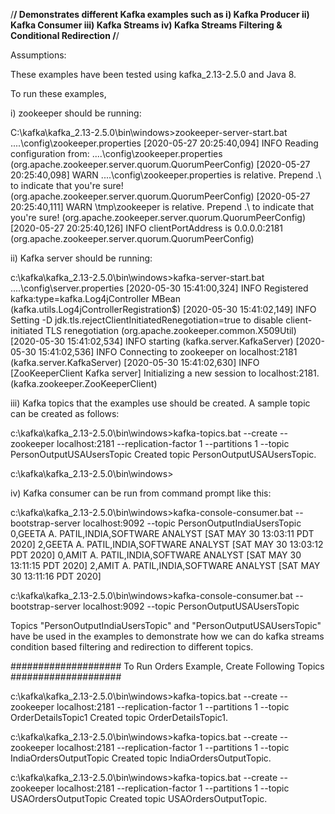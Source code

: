 /******************************************************************************************/
Demonstrates different Kafka examples such as
i) Kafka Producer
ii) Kafka Consumer
iii) Kafka Streams
iv) Kafka Streams Filtering & Conditional Redirection
/******************************************************************************************/

Assumptions:

These examples have been tested using kafka_2.13-2.5.0 and Java 8.

To run these examples, 

i) zookeeper should be running:

C:\kafka\kafka_2.13-2.5.0\bin\windows>zookeeper-server-start.bat ..\..\config\zookeeper.properties
[2020-05-27 20:25:40,094] INFO Reading configuration from: ..\..\config\zookeeper.properties (org.apache.zookeeper.server.quorum.QuorumPeerConfig)
[2020-05-27 20:25:40,098] WARN ..\..\config\zookeeper.properties is relative. Prepend .\ to indicate that you're sure! (org.apache.zookeeper.server.quorum.QuorumPeerConfig)
[2020-05-27 20:25:40,111] WARN \tmp\zookeeper is relative. Prepend .\ to indicate that you're sure! (org.apache.zookeeper.server.quorum.QuorumPeerConfig)
[2020-05-27 20:25:40,126] INFO clientPortAddress is 0.0.0.0:2181 (org.apache.zookeeper.server.quorum.QuorumPeerConfig)

ii) Kafka server should  be running:


c:\kafka\kafka_2.13-2.5.0\bin\windows>kafka-server-start.bat ..\..\config\server.properties
[2020-05-30 15:41:00,324] INFO Registered kafka:type=kafka.Log4jController MBean (kafka.utils.Log4jControllerRegistration$)
[2020-05-30 15:41:02,149] INFO Setting -D jdk.tls.rejectClientInitiatedRenegotiation=true to disable client-initiated TLS renegotiation (org.apache.zookeeper.common.X509Util)
[2020-05-30 15:41:02,534] INFO starting (kafka.server.KafkaServer)
[2020-05-30 15:41:02,536] INFO Connecting to zookeeper on localhost:2181 (kafka.server.KafkaServer)
[2020-05-30 15:41:02,630] INFO [ZooKeeperClient Kafka server] Initializing a new session to localhost:2181. (kafka.zookeeper.ZooKeeperClient)

iii) Kafka topics that the examples use should be created.
A sample topic can be created as follows:


c:\kafka\kafka_2.13-2.5.0\bin\windows>kafka-topics.bat  --create --zookeeper localhost:2181 --replication-factor 1   --partitions 1 --topic PersonOutputUSAUsersTopic
Created topic PersonOutputUSAUsersTopic.

c:\kafka\kafka_2.13-2.5.0\bin\windows>

iv) Kafka consumer can be run from command prompt like this:


c:\kafka\kafka_2.13-2.5.0\bin\windows>kafka-console-consumer.bat --bootstrap-server localhost:9092 --topic PersonOutputIndiaUsersTopic
0,GEETA A. PATIL,INDIA,SOFTWARE ANALYST [SAT MAY 30 13:03:11 PDT 2020]
2,GEETA A. PATIL,INDIA,SOFTWARE ANALYST [SAT MAY 30 13:03:12 PDT 2020]
0,AMIT A. PATIL,INDIA,SOFTWARE ANALYST [SAT MAY 30 13:11:15 PDT 2020]
2,AMIT A. PATIL,INDIA,SOFTWARE ANALYST [SAT MAY 30 13:11:16 PDT 2020]


c:\kafka\kafka_2.13-2.5.0\bin\windows>kafka-console-consumer.bat --bootstrap-server localhost:9092 --topic PersonOutputUSAUsersTopic

Topics "PersonOutputIndiaUsersTopic" and "PersonOutputUSAUsersTopic" have be used in the examples to demonstrate how 
we can do kafka streams condition based filtering and redirection to different topics.

####################  To Run Orders Example, Create Following Topics ####################

c:\kafka\kafka_2.13-2.5.0\bin\windows>kafka-topics.bat  --create --zookeeper localhost:2181 --replication-factor 1   --partitions 1 --topic OrderDetailsTopic1
Created topic OrderDetailsTopic1.

c:\kafka\kafka_2.13-2.5.0\bin\windows>kafka-topics.bat  --create --zookeeper localhost:2181 --replication-factor 1   --partitions 1 --topic IndiaOrdersOutputTopic
Created topic IndiaOrdersOutputTopic.

c:\kafka\kafka_2.13-2.5.0\bin\windows>kafka-topics.bat  --create --zookeeper localhost:2181 --replication-factor 1   --partitions 1 --topic USAOrdersOutputTopic
Created topic USAOrdersOutputTopic.



